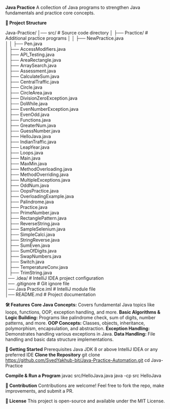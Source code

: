 **Java Practice**
A collection of Java programs to strengthen Java fundamentals and practice core concepts.

**📂 Project Structure**

Java-Practice/
│── src/                        # Source code directory
│   ├── Practice/               # Additional practice programs
│   │   ├── NewPractice.java  
│   │   ├── Pen.java  
│   ├── AccessModifiers.java  
│   ├── API_Testing.java  
│   ├── AreaRectangle.java  
│   ├── ArraySearch.java  
│   ├── Assessment.java  
│   ├── CalculateSum.java  
│   ├── CentralTraffic.java  
│   ├── Circle.java  
│   ├── CircleArea.java  
│   ├── DivisionZeroException.java  
│   ├── DoWhile.java  
│   ├── EvenNumberException.java  
│   ├── EvenOdd.java  
│   ├── Functions.java  
│   ├── GreaterNum.java  
│   ├── GuessNumber.java  
│   ├── HelloJava.java  
│   ├── IndianTraffic.java  
│   ├── LeapYear.java  
│   ├── Loops.java  
│   ├── Main.java  
│   ├── MaxMin.java  
│   ├── MethodOverloading.java  
│   ├── MethodOverriding.java  
│   ├── MultipleExceptions.java  
│   ├── OddNum.java  
│   ├── OopsPractice.java  
│   ├── OverloadingExample.java  
│   ├── Palindrome.java  
│   ├── Practice.java  
│   ├── PrimeNumber.java  
│   ├── RectanglePattern.java  
│   ├── ReverseString.java  
│   ├── SampleSelenium.java  
│   ├── SimpleCalci.java  
│   ├── StringReverse.java  
│   ├── SumEven.java  
│   ├── SumOfDigits.java  
│   ├── SwapNumbers.java  
│   ├── Switch.java  
│   ├── TemperatureConv.java  
│   ├── TrimString.java  
│── .idea/                      # IntelliJ IDEA project configuration  
│── .gitignore                   # Git ignore file  
│── Java Practice.iml            # IntelliJ module file  
│── README.md                    # Project documentation  


**🛠️ Features**
**Core Java Concepts:** Covers fundamental Java topics like loops, functions, OOP, exception handling, and more.
**Basic Algorithms & Logic Building:** Programs like palindrome check, sum of digits, number patterns, and more.
**OOP Concepts:** Classes, objects, inheritance, polymorphism, encapsulation, and abstraction.
**Exception Handling:** Demonstrates handling various exceptions in Java.
**Data Handling:** File handling and basic data structure implementations.

**🚀 Getting Started**
Prerequisites
Java JDK 8 or above
IntelliJ IDEA or any preferred IDE
**Clone the Repository**
git clone https://github.com/SyedYakhub-bit/Java-Practice-Automation.git
cd Java-Practice

**Compile & Run a Program**
javac src/HelloJava.java
java -cp src HelloJava

**📌 Contribution**
Contributions are welcome! Feel free to fork the repo, make improvements, and submit a PR.

**📜 License**
This project is open-source and available under the MIT License.



